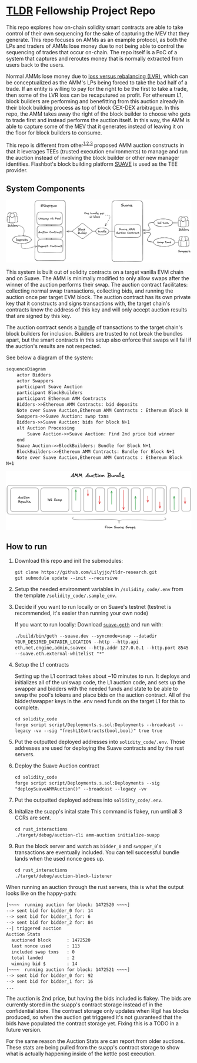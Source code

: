 # [TLDR](https://www.tldresear.ch/) Fellowship Project Repo

This repo explores how on-chain solidity smart contracts are able to take control of their own sequencing for the sake of capturing the MEV that they generate. This repo focuses on AMMs as an example protocol, as both the LPs and traders of AMMs lose money due to not being able to control the sequencing of trades that occur on-chain. The repo itself is a PoC of a system that captures and reroutes money that is normally extracted from users back to the users.

Normal AMMs lose money due to [loss versus rebalancing (LVR)](https://a16zcrypto.com/posts/article/lvr-quantifying-the-cost-of-providing-liquidity-to-automated-market-makers/), which can be conceptualized as the AMM's LPs being forced to take the bad half of a trade. If an entity is willing to pay for the right to be the first to take a trade, then some of the LVR loss can be recaputured as profit. For ethereum L1, block builders are performing and benefitting from this auction already in their block building process as top of block CEX-DEX arbitrague. In this repo, the AMM takes away the right of the block builder to choose who gets to trade first and instead performs the auction itself. In this way, the AMM is able to capture some of the MEV that it generates instead of leaving it on the floor for block builders to consume. 

This repo is different from other<sup>[1](https://arxiv.org/html/2403.03367v1),[2](https://ethresear.ch/t/mev-capturing-amm-mcamm/13336),[3](https://arxiv.org/abs/2210.10601)</sup> proposed AMM auction constructs in that it leverages TEEs (trusted execution environments) to manage and run the auction instead of involving the block builder or other new manager identities. Flashbot's block building platform [SUAVE](https://suave-alpha.flashbots.net/what-is-suave) is used as the TEE provider. 


## System Components

![System Diagram](./solidity_code/assets/system_diagram.png?raw=true "System Diagram")


This system is built out of solidity contracts on a target vanilla EVM chain and on Suave. The AMM is minimally modified to only allow swaps after the winner of the auction performs their swap. The auction contract facilitates: collecting normal swap transactions, collecting bids, and running the auction once per target EVM block. The auction contract has its own private key that it constructs and signs transactions with, the target chain's contracts know the address of this key and will only accept auction results that are signed by this key. 

The auction contract sends a [bundle](https://docs.flashbots.net/flashbots-auction/advanced/rpc-endpoint#eth_sendbundle) of transactions to the target chain's block builders for inclusion. Builders are trusted to not break the bundles apart, but the smart contracts in this setup also enforce that swaps will fail if the auction's results are not respected. 

See below a diagram of the system:
```mermaid
sequenceDiagram
    actor Bidders
    actor Swappers
    participant Suave Auction
    participant BlockBuilders
    participant Ethereum AMM Contracts
    Bidders->>Ethereum AMM Contracts: bid deposits
    Note over Suave Auction,Ethereum AMM Contracts : Ethereum Block N
    Swappers->>Suave Auction: swap txns
    Bidders->>Suave Auction: bids for block N+1
    alt Auction Processing
        Suave Auction->>Suave Auction: Find 2nd price bid winner
    end
    Suave Auction->>BlockBuilders: Bundle for Block N+1
    BlockBuilders->>Ethereum AMM Contracts: Bundle for Block N+1 
    Note over Suave Auction,Ethereum AMM Contracts : Ethereum Block N+1
```


![Bundle Diagram](./solidity_code/assets/bundle.png?raw=true "Bundle Diagram")


## How to run
1. Download this repo and init the submodules:
   ```
   git clone https://github.com/Lilyjjo/tldr-research.git
   git submodule update --init --recursive
   ```

2. Setup the needed environment variables in `/solidity_code/.env` from the template `/solidity_code/.sample_env`. 

3. Decide if you want to run locally or on Suave's testnet (testnet is recommended, it's easier than running your own node)
   
   If you want to run locally:
   Download [`suave-geth`](https://github.com/flashbots/suave-geth) and run with: 
   ```
   ./build/bin/geth --suave.dev --syncmode=snap --datadir YOUR_DESIRED_DATADIR_LOCATION --http --http.api eth,net,engine,admin,suavex --http.addr 127.0.0.1 --http.port 8545 --suave.eth.external-whitelist "*"
   ```

4. Setup the L1 contracts
   
   Setting up the L1 contract takes about ~10 minutes to run. It deploys and initializes all of the uniswap code, the L1 auction code, and sets up the swapper and bidders with the needed funds and state to be able to swap the pool's tokens and place bids on the auction contract. All of the bidder/swapper keys in the .env need funds on the target L1 for this to complete. 
   ```
   cd solidity_code
   forge script script/Deployments.s.sol:Deployments --broadcast --legacy -vv --sig "freshL1Contracts(bool,bool)" true true
   ```
5. Put the outputted deployed addresses into `solidity_code/.env`. Those addresses are used for deploying the Suave contracts and by the rust servers.
6. Deploy the Suave Auction contract
   ```
   cd solidity_code
   forge script script/Deployments.s.sol:Deployments --sig "deploySuaveAMMAuction()" --broadcast --legacy -vv
   ```
7. Put the outputted deployed address into `solidity_code/.env`.
8. Initalize the suapp's inital state
   This command is flakey, run until all 3 CCRs are sent.
   ```
   cd rust_interactions
   ./target/debug/auction-cli amm-auction initialize-suapp
   ```
9. Run the block server and watch as `bidder_0` and `swapper_0`'s transactions are eventually included. You can tell successful bundle lands when the used nonce goes up.
   ```
   cd rust_interactions
   ./target/debug/auction-block-listener
   ```

When running an auction through the rust servers, this is what the output looks like on the happy-path:
```
[~~~~  running auction for block: 1472520 ~~~~]
--> sent bid for bidder_0 for: 14
--> sent bid for bidder_1 for: 6
--> sent bid for bidder_2 for: 84
--| triggered auction
Auction Stats
  auctioned block      : 1472520
  last nonce used      : 113
  included swap txns   : 0
  total landed         : 2
  winning bid $        : 14
[~~~~  running auction for block: 1472521 ~~~~]
--> sent bid for bidder_0 for: 92
--> sent bid for bidder_1 for: 16
...
```
The auction is 2nd price, but having the bids included is flakey. The bids are currently stored in the suapp's contract storage instead of in the confidential store. The contract storage only updates when Rigil has blocks produced, so when the auction get triggered it's not guaranteed that the bids have populated the contract storage yet. Fixing this is a TODO in a future version. 

For the same reason the Auction Stats are can report from older auctions. These stats are being pulled from the suapp's contract storage to show what is actually happening inside of the kettle post execution. 
